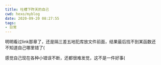```yaml
---
title: 吐槽下昨天的自己
cwd: hexo/myblog
date: 2020-09-20 08:27:55
tags:
- 日常
---
```


明明看过link那章了，还是隔三差五地犯库放文件前面，结果最后找不到某函数还不知道自己哪里错了\(

感觉自己现在各种小错误不断，还都很难发觉，这不是一件好事\(

